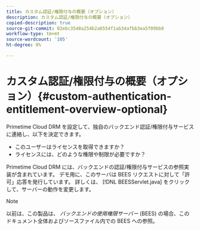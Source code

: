```yaml
---
title: カスタム認証/権限付与の概要（オプション）
description: カスタム認証/権限付与の概要（オプション）
copied-description: true
source-git-commit: 02ebc3548a254b2a6554f1ab34afbb3ea5f09bb8
workflow-type: tm+mt
source-wordcount: '105'
ht-degree: 0%

---
```


# カスタム認証/権限付与の概要（オプション）{#custom-authentication-entitlement-overview-optional}

Primetime Cloud DRM を設定して、独自のバックエンド認証/権限付与サービスに連絡し、以下を決定できます。

* このユーザーはライセンスを取得できますか？
* ライセンスには、どのような権限や制限が必要ですか？

Primetime Cloud DRM には、バックエンドの認証/権限付与サービスの参照実装が含まれています。 デモ用に、このサーバは BEES リクエストに対して「許可」応答を発行しています。 詳しくは、 [!DNL BEESServlet.java] をクリックして、サーバーの動作を変更します。

>[!NOTE]
>
>以前は、この製品は、 *バックエンドの使用権限サーバー* (BEES) の場合、このドキュメント全体およびソースファイル内での BEES への参照。
